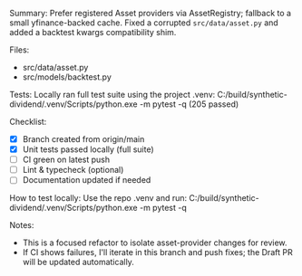 Summary:
Prefer registered Asset providers via AssetRegistry; fallback to a small yfinance-backed cache. Fixed a corrupted `src/data/asset.py` and added a backtest kwargs compatibility shim.

Files:
- src/data/asset.py
- src/models/backtest.py

Tests:
Locally ran full test suite using the project .venv:
C:/build/synthetic-dividend/.venv/Scripts/python.exe -m pytest -q (205 passed)

Checklist:
- [x] Branch created from origin/main
- [x] Unit tests passed locally (full suite)
- [ ] CI green on latest push
- [ ] Lint & typecheck (optional)
- [ ] Documentation updated if needed

How to test locally:
Use the repo .venv and run:
C:/build/synthetic-dividend/.venv/Scripts/python.exe -m pytest -q

Notes:
- This is a focused refactor to isolate asset-provider changes for review.
- If CI shows failures, I'll iterate in this branch and push fixes; the Draft PR will be updated automatically.

